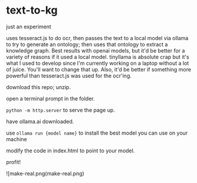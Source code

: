 # text-to-kg
just an experiment

uses tesseract.js to do ocr, then passes the text to a local model via ollama to try to generate an ontology; then uses that ontology to extract a knowledge graph. Best results with openai models, but it'd be better for a variety of reasons if it used a local model. tinyllama is absolute crap but it's what I used to develop since I'm currently working on a laptop without a lot of juice. You'll want to change that up. Also, it'd be better if something more powerful than tesseract.js was used for the ocr'ing.

download this repo; unzip.

open a terminal prompt in the folder. 

`python -m http.server` to serve the page up.

have ollama.ai downloaded.

use `ollama run {model name}` to install the best model you can use on your machine

modify the code in index.html to point to your model.

profit!

![make-real.png(make-real.png)
